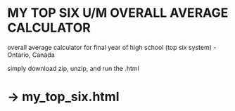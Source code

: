 # MY TOP SIX U/M OVERALL AVERAGE CALCULATOR

overall average calculator for final year of high school (top six system) - Ontario, Canada

simply download zip, unzip, and run the .html

# -> my_top_six.html

